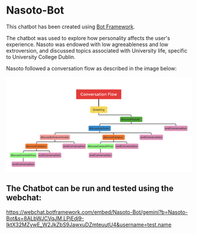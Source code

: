 # Nasoto-Bot
This chatbot has been created using [Bot Framework](https://dev.botframework.com).

The chatbot was used to explore how personality affects the user's experience. 
Nasoto was endowed with low agreeableness and low extroversion, and discussed topics associated with University life, specific to University College Dublin. 

Nasoto followed a conversation flow as described in the image below:

![Image description](ConversationFlow.png)

## The Chatbot can be run and tested using the webchat:

https://webchat.botframework.com/embed/Nasoto-Bot/gemini?b=Nasoto-Bot&s=8ALbWJCVqJM.LPjEdj9-IktX32MZywE_W2JkZbS9JawxuDZmteuutU4&username=test.name
